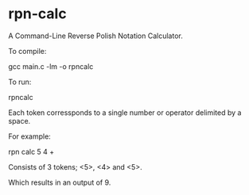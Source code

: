 # rpn-calc
A Command-Line Reverse Polish Notation Calculator.

To compile:

gcc main.c -lm -o rpncalc

To run:

rpncalc <tokens>

Each token corressponds to a single number or operator delimited by a space.

For example:

rpn calc 5 4 +

Consists of 3 tokens; <5>, <4> and <5>.

Which results in an output of 9.
